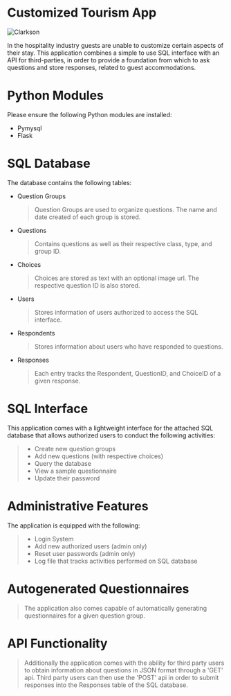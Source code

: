 # Customized Tourism App
![Clarkson](https://i.imgur.com/dyc6ogY.png)

In the hospitality industry guests are unable to customize certain aspects of their stay. This application combines a simple to use SQL interface with an API for third-parties, in order to provide a foundation from which to ask questions and store responses, related to guest accommodations.

# Python Modules
Please ensure the following Python modules are installed:
- Pymysql
- Flask

# SQL Database
The database contains the following tables:
- Question Groups
    > Question Groups are used to organize questions. The name and date created of each group is stored.
- Questions
    > Contains questions as well as their respective class, type, and group ID.
- Choices
    > Choices are stored as text with an optional image url.  The respective question ID is also stored.
- Users
    > Stores information of users authorized to access the SQL interface.
- Respondents
    > Stores information about users who have responded to questions.
- Responses
    > Each entry tracks the Respondent, QuestionID, and ChoiceID of a given response.


# SQL Interface
This application comes with a lightweight interface for the attached SQL database that allows authorized users to conduct the following activities:
>- Create new question groups
>- Add new questions (with respective choices)
>- Query the database
>- View a sample questionnaire
>- Update their password

# Administrative Features
The application is equipped with the following:
>- Login System
>- Add new authorized users (admin only)
>- Reset user passwords (admin only)
>- Log file that tracks activities performed on SQL database

# Autogenerated Questionnaires
>The application also comes capable of automatically generating questionnaires for a given question group.

# API Functionality
> Additionally the application comes with the ability for third party users to obtain information about questions in JSON format through a 'GET' api. Third party users can then use the 'POST' api in order to submit responses into the Responses table of the SQL database.
